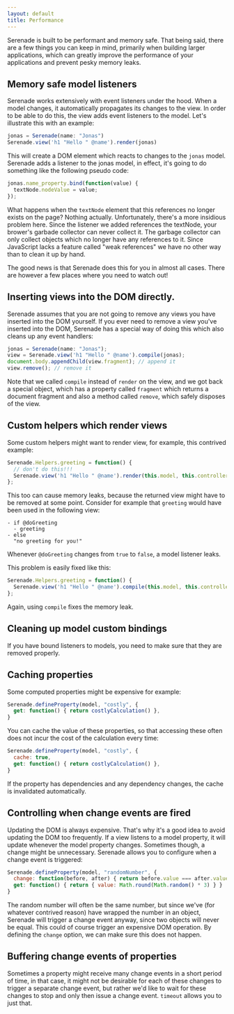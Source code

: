 ```yaml
---
layout: default
title: Performance
---
```


Serenade is built to be performant and memory safe. That being said, there are
a few things you can keep in mind, primarily when building larger applications,
which can greatly improve the performance of your applications and prevent
pesky memory leaks.

## Memory safe model listeners

Serenade works extensively with event listeners under the hood. When a model
changes, it automatically propagates its changes to the view. In order to be
able to do this, the view adds event listeners to the model. Let's illustrate
this with an example:

``` javascript
jonas = Serenade(name: "Jonas")
Serenade.view('h1 "Hello " @name').render(jonas)
```

This will create a DOM element which reacts to changes to the `jonas` model.
Serenade adds a listener to the jonas model, in effect, it's going to do
something like the following pseudo code:

``` javascript
jonas.name_property.bind(function(value) {
  textNode.nodeValue = value;
});
```

What happens when the `textNode` element that this references no longer exists
on the page? Nothing actually. Unfortunately, there's a more insidious problem
here. Since the listener we added references the textNode, your brower's
garbade collector can never collect it. The garbage collector can only collect
objects which no longer have any references to it. Since JavaScript lacks a
feature called "weak references" we have no other way than to clean it up by
hand.

The good news is that Serenade does this for you in almost all cases. There are
however a few places where you need to watch out!

## Inserting views into the DOM directly.

Serenade assumes that you are not going to remove any views you have inserted
into the DOM yourself. If you ever need to remove a view you've inserted into
the DOM, Serenade has a special way of doing this which also cleans up any event
handlers:

``` javascript
jonas = Serenade(name: "Jonas");
view = Serenade.view('h1 "Hello " @name').compile(jonas);
document.body.appendChild(view.fragment); // append it
view.remove(); // remove it
```

Note that we called `compile` instead of `render` on the view, and we got back
a special object, which has a property called `fragment` which returns a
document fragment and also a method called `remove`, which safely disposes of
the view.

## Custom helpers which render views

Some custom helpers might want to render view, for example, this contrived
example:

``` javascript
Serenade.Helpers.greeting = function() {
  // don't do this!!!
  Serenade.view('h1 "Hello " @name').render(this.model, this.controller)
};
```

This too can cause memory leaks, because the returned view might have to be
removed at some point. Consider for example that `greeting` would have been
used in the following view:

```
- if @doGreeting
  - greeting
- else
  "no greeting for you!"
```

Whenever `@doGreeting` changes from `true` to `false`, a model listener
leaks.

This problem is easily fixed like this:

``` javascript
Serenade.Helpers.greeting = function() {
  Serenade.view('h1 "Hello " @name').compile(this.model, this.controller)
};
```

Again, using `compile` fixes the memory leak.

## Cleaning up model custom bindings

If you have bound listeners to models, you need to make sure that they are
removed properly.

## Caching properties

Some computed properties might be expensive for example:

``` javascript
Serenade.defineProperty(model, "costly", {
  get: function() { return costlyCalculation() },
}
```

You can cache the value of these properties, so that accessing these often
does not incur the cost of the calculation every time:

``` javascript
Serenade.defineProperty(model, "costly", {
  cache: true,
  get: function() { return costlyCalculation() },
}
```

If the property has dependencies and any dependency changes, the cache is
invalidated automatically.

## Controlling when change events are fired

Updating the DOM is always expensive. That's why it's a good idea to avoid
updating the DOM too frequently. If a view listens to a model property, it will
update whenever the model property changes. Sometimes though, a change might be
unnecessary. Serenade allows you to configure when a change event is triggered:

``` javascript
Serenade.defineProperty(model, "randomNumber", {
  change: function(before, after) { return before.value === after.value },
  get: function() { return { value: Math.round(Math.random() * 3) } }
}
```

The random number will often be the same number, but since we've (for whatever
contrived reason) have wrapped the number in an object, Serenade will trigger a
change event anyway, since two objects will never be equal. This could of
course trigger an expensive DOM operation. By defining the `change` option, we
can make sure this does not happen.

## Buffering change events of properties

Sometimes a property might receive many change events in a short period of time,
in that case, it might not be desirable for each of these changes to trigger
a separate change event, but rather we'd like to wait for these changes to stop
and only then issue a change event. `timeout` allows you to just that.
